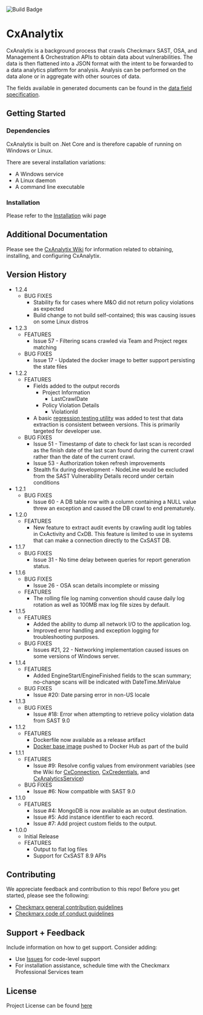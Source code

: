 ![Build Badge](https://circleci.com/gh/checkmarx-ts/CxAnalytix.svg?style=shield)

# CxAnalytix

CxAnalytix is a background process that crawls Checkmarx SAST, OSA, and Management & Orchestration APIs to 
obtain data about vulnerabilities.  The data is then flattened into a JSON format with the intent to be forwarded to a data analytics 
platform for analysis.  Analysis can be performed on the data alone or in aggregate with other sources of data.

The fields available in generated documents can be found in the [data field specification](https://github.com/checkmarx-ts/CxAnalytix/wiki/SPEC.md).

## Getting Started

### Dependencies

CxAnalytix is built on .Net Core and is therefore capable of running on Windows or Linux.  

There are several installation variations:

* A Windows service
* A Linux daemon
* A command line executable

### Installation

Please refer to the [Installation](https://github.com/checkmarx-ts/CxAnalytix/wiki/Installation-Home) wiki page


## Additional Documentation

Please see the [CxAnalytix Wiki](https://github.com/checkmarx-ts/CxAnalytix/wiki) for information related to obtaining, installing, and configuring CxAnalytix.


## Version History
* 1.2.4
	* BUG FIXES
		* Stability fix for cases where M&O did not return policy violations as expected
		* Build change to not build self-contained; this was causing issues on some Linux distros
* 1.2.3
	* FEATURES
		* Issue 57 - Filtering scans crawled via Team and Project regex matching
	* BUG FIXES
		* Issue 17 - Updated the docker image to better support persisting the state files
* 1.2.2
	* FEATURES
		* Fields added to the output records
			* Project Information
				* LastCrawlDate
			* Policy Violation Details
				* ViolationId
		* A basic [regression testing utility](https://github.com/checkmarx-ts/CxAnalytix/wiki/Development-Home) was added to test that data extraction is consistent between versions.  This is primarily targeted for developer use.
	* BUG FIXES
		* Issue 51 - Timestamp of date to check for last scan is recorded as the finish date of the last scan found during the current crawl rather than the date of the current crawl.
		* Issue 53 - Authorization token refresh improvements
		* Stealth fix during development - NodeLine would be excluded from the SAST Vulnerability Details record under certain conditions 
* 1.2.1
	* BUG FIXES
		* Issue 60 - A DB table row with a column containing a NULL value threw an exception and caused the DB crawl to end prematurely.
* 1.2.0
	* FEATURES
		* New feature to extract audit events by crawling audit log tables in CxActivity and CxDB.  This feature is limited to use in systems that can make a connection directly to the CxSAST DB.
* 1.1.7
	* BUG FIXES
		* Issue 31 - No time delay between queries for report generation status.
* 1.1.6
	* BUG FIXES
		* Issue 26 - OSA scan details incomplete or missing
	* FEATURES
		* The rolling file log naming convention should cause daily log rotation as well as 100MB max log file sizes by default.
* 1.1.5
  * FEATURES
    * Added the ability to dump all network I/O to the application log.
    * Improved error handling and exception logging for troubleshooting purposes.
  * BUG FIXES
    * Issues #21, 22 - Networking implementation caused issues on some versions of Windows server.
* 1.1.4
  * FEATURES
    * Added EngineStart/EngineFinished fields to the scan summary; no-change scans will be indicated with DateTime.MinValue
  * BUG FIXES
    * Issue #20: Date parsing error in non-US locale
* 1.1.3
  * BUG FIXES
    * Issue #18: Error when attempting to retrieve policy violation data from SAST 9.0
* 1.1.2
  * FEATURES
    * Dockerfile now available as a release artifact
    * [Docker base image](https://hub.docker.com/r/checkmarxts/cxanalytix) pushed to Docker Hub as part of the build 
* 1.1.1
   * FEATURES
      * Issue #9: Resolve config values from environment variables (see the Wiki for [CxConnection](https://github.com/checkmarx-ts/CxAnalytix/wiki/CxConnection), [CxCredentials](https://github.com/checkmarx-ts/CxAnalytix/wiki/CxCredentials), and [CxAnalyticsService](https://github.com/checkmarx-ts/CxAnalytix/wiki/CxAnalyticsService))
    * BUG FIXES
      * Issue #6: Now compatible with SAST 9.0
* 1.1.0
    * FEATURES
      * Issue #4: MongoDB is now available as an output destination.
      * Issue #5: Add instance identifier to each record.
      * Issue #7: Add project custom fields to the output.
* 1.0.0
    * Initial Release
    * FEATURES
        * Output to flat log files
        * Support for CxSAST 8.9 APIs

## Contributing

We appreciate feedback and contribution to this repo! Before you get started, please see the following:

- [Checkmarx general contribution guidelines](CONTRIBUTING.md)
- [Checkmarx code of conduct guidelines](CODE-OF-CONDUCT.md)

## Support + Feedback

Include information on how to get support. Consider adding:

- Use [Issues](https://github.com/checkmarx-ts/CxAnalytix/issues) for code-level support
- For installation assistance, schedule time with the Checkmarx Professional Services team


## License

Project License can be found [here](LICENSE)


